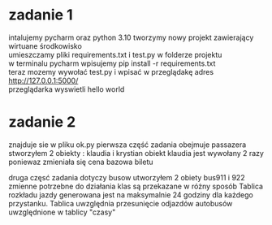 # zadanie 1
  intalujemy pycharm oraz python 3.10
  tworzymy nowy projekt zawierający wirtuane środkowisko  
  umieszczamy pliki requirements.txt i test.py w folderze projektu  
  w terminalu pycharm wpisujemy pip install -r requirements.txt  
  teraz mozemy wywołać test.py i wpisać w przeglądakę adres http://127.0.0.1:5000/   
  przeglądarka wyswietli hello world

# zadanie 2
  znajduje sie w pliku ok.py
  pierwsza część zadania obejmuje passazera
  stworzyłem 2 obiekty : klaudia i krystian
  obiekt klaudia jest wywołany 2 razy poniewaz zmieniała się cena bazowa biletu
  
  druga częsć zadania dotyczy busow
  utworzyłem 2 obiety bus911 i 922
  zmienne potrzebne do działania klas są przekazane w różny sposób
  Tablica rozkładu jazdy generowana jest na maksymalnie 24 godziny dla każdego przystanku. 
  Tablica uwzględnia przesunięcie odjazdów autobusów uwzględnione w tablicy "czasy" 
